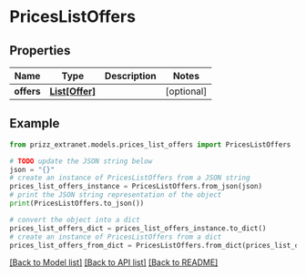 # PricesListOffers


## Properties

Name | Type | Description | Notes
------------ | ------------- | ------------- | -------------
**offers** | [**List[Offer]**](Offer.md) |  | [optional] 

## Example

```python
from prizz_extranet.models.prices_list_offers import PricesListOffers

# TODO update the JSON string below
json = "{}"
# create an instance of PricesListOffers from a JSON string
prices_list_offers_instance = PricesListOffers.from_json(json)
# print the JSON string representation of the object
print(PricesListOffers.to_json())

# convert the object into a dict
prices_list_offers_dict = prices_list_offers_instance.to_dict()
# create an instance of PricesListOffers from a dict
prices_list_offers_from_dict = PricesListOffers.from_dict(prices_list_offers_dict)
```
[[Back to Model list]](../README.md#documentation-for-models) [[Back to API list]](../README.md#documentation-for-api-endpoints) [[Back to README]](../README.md)



